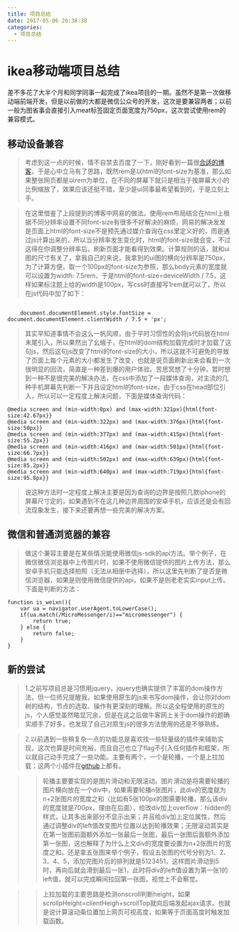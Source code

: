 ```yaml
---
title: 项目总结
date: 2017-05-06 20:38:38
categories:
  - 项目总结
---
```

# ikea移动端项目总结
差不多花了大半个月和同学同事一起完成了ikea项目的一期。虽然不是第一次做移动端前端开发，但是以前做的大都是微信公众号的开发，这次是要兼容两者；以前一般为图省事会直接引入meat标签固定页面宽度为750px，这次尝试使用rem的兼容模式。

## 移动设备兼容

>考虑到这一点的时候，情不自禁去百度了一下，刚好看到一篇很[合适的博客](http://www.codeceo.com/article/font-size-web-design.html)，于是心中立马有了思路，既然rem是以html的font-size为基准，那么如果整张网页都是以rem为单位，在不同的屏幕下就只是相当于按屏幕大小的比例缩放了，效果应该还挺不错，至少是ui同事最希望看到的，于是立刻上手。

>在这里借鉴了上段提到的博客中网易的做法。使用rem布局结合在html上根据不同分辨率设置不同font-size有很多不好解决的麻烦，网易的解决发发是页面上html的font-size不是预先通过媒介查询在css里定义好的，而是通过js计算出来的，所以当分辨率发生变化时，html的font-size就会变，不过这得在你调整分辨率后，刷新页面才能看得到效果。计算规则的话，就和ui图的尺寸有关了，拿我自己的来说，我拿到的ui图的横向分辨率是750px，为了计算方便，取一个100px的font-size为参照，那么body元素的宽度就可以设置为width: 7.5rem，于是html的font-size=deviceWidth / 7.5，这样如果标注题上给的width是100px，写css时直接写1rem就可以了，所以在js代码中加了如下：

```

    document.documentElement.style.fontSize = document.documentElement.clientWidth / 7.5 + 'px';

```

>其实早知道事情不会这么一帆风顺，由于平时习惯性的会将js代码放在html末尾引入，所以果然出了幺蛾子，在html的dom结构加载完成时才加载了这句js，然后这句js改变了html的font-size的大小，所以这就不可避免的导致了页面上每个元素的大小都发生了改变，也就是说页面刷新出来会看到一次很明显的回流，简直是一种差到爆的用户体验。苦思冥想了十分钟，暂时想到一种不是很完美的解决办法，在css中添加了一段媒体查询，对主流的几种手机屏幕先判断一下并且设定html的font-size，由于css在head部位引入，所以可以一定程度上解决问题，下面是媒体查询代码：


```
@media screen and (min-width:0px) and (max-width:321px){html{font-size:42.67px}}
@media screen and (min-width:322px) and (max-width:376px){html{font-size:50px}}
@media screen and (min-width:377px) and (max-width:415px){html{font-size:55.2px}}
@media screen and (min-width:416px) and (max-width:501px){html{font-size:66.7px}}
@media screen and (min-width:502px) and (max-width:639px){html{font-size:85.2px}}
@media screen and (min-width:640px) and (max-width:719px){html{font-size:95.8px}}
```

>说这种方法时一定程度上解决主要是因为查询的边界是按照几款iphone的屏幕尺寸定的，如果遇到不在这几种边界周围的安卓手机，应该还是会有回流现象发生，接下来还要再想一些完美的解决方案。

## 微信和普通浏览器的兼容

>做这个兼容主要是在某些情况能使用微信js-sdk的api方法。举个例子，在微信微信浏览器中上传图片时，如果不使用微信提供的图片上传方法，那么安卓手机只能选择拍照（无法从相册中选择），所以这里先判断了是否是微信浏览器，如果是则使用微信提供的api，如果不是则老老实实input上传。下面是判断的方法：

```
function is_weixn(){  
    var ua = navigator.userAgent.toLowerCase();  
    if(ua.match(/MicroMessenger/i)=="micromessenger") {  
        return true;  
    } else {  
        return false;  
    }  
}
```


## 新的尝试

>1.之前写项目总是习惯用jquery，jquery也确实提供了丰富的dom操作方法，但一位师兄提醒我，如果使用原生的js来书写dom操作，会让你对dom树的结构，节点的选取、操作有更深刻的理解。所以这全程使用的原生的js，个人感觉虽然略显冗余，但是在这之后做牛客网上关于dom操作的题确实顺手了好多，也发现了自己对原生js的很多方法使用的还是不够熟练。

>2.以前遇到一些稍复杂一点的功能总是喜欢找一些轻量级的插件来辅助实现，这次也算是时间充裕，而且自己也立了flag不引入任何插件和框架，所以就自己动手完成了一些功能。主要有两个，一个是轮播，一个是上拉加载；这两个小插件在[github](https://github.com/wangwei0724/plugs)上都有。

>>轮播主要要实现的是图片滑动和无限滚动。图片滑动是将需要轮播的图片横向放在一个div中，如果需要轮播n张图片，此div的宽度就为n+2张图片的宽度之和（比如有5张100px的图需要轮播，那么该div的宽度就是700px，理由在后面），给改div加上overflow：hidden的样式，让其多出来部分不显示出来；并且给div加上定位属性，然后通过调整div的left值改变图片位置以达到轮播效果；无限滚动其实是在第一张图前面额外添加一张最后一张图，最后一张图后面额外添加第一张图，这也解释了为什么上文div的宽度要设置为n+2张图片的宽度之和。还是拿五张图来举个例子，假设五张图的代号分别为1、2、3、4、5，添加完图片后的排列就是5123451，这样图片滑动到5时，再向后就会滑到最后一张1，此时将div的left值设置为第一张1的left值，就可以完成瞬间拉回第一张图，视觉上不会察觉。

>>上拉加载的主要思路是检测onscroll判断height，如果scrollpHeight=clientHeigh+scrollTop就向后端发起ajax请求，也就是说计算滚动条位置加上网页可视高度，如果等于页面高度时触发加载函数。